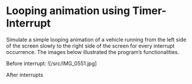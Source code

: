 # Looping animation using Timer-Interrupt
Simulate a simple looping animation of a vehicle running from the left side of the screen slowly to the right side of the screen for every interrupt occurrence. The images below illustrated the program’s functionalities.

Before interrupt:
![/src/IMG_0551.jpg]

After interrupts

